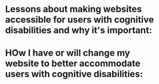 <h1>Lessons about making websites accessible for users with cognitive disabilities and why it's important:</h1>


<h1>HOw I have or will change my website to better accommodate users with cognitive disabilities:</h1>
